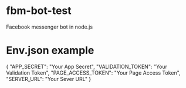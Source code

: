 # fbm-bot-test
Facebook messenger bot in node.js

# Env.json example 
{
  "APP_SECRET": "Your App Secret",
  "VALIDATION_TOKEN": "Your Validation Token",
  "PAGE_ACCESS_TOKEN": "Your Page Access Token",
  "SERVER_URL": "Your Sever URL"
}